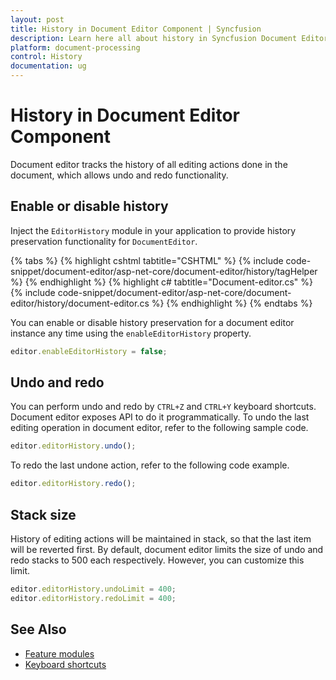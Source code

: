```yaml
---
layout: post
title: History in Document Editor Component | Syncfusion
description: Learn here all about history in Syncfusion Document Editor component of Syncfusion Essential JS 2 and more.
platform: document-processing
control: History
documentation: ug
---
```



# History in Document Editor Component

Document editor tracks the history of all editing actions done in the document, which allows undo and redo functionality.

## Enable or disable history

Inject the `EditorHistory` module in your application to provide history preservation functionality for `DocumentEditor`.


{% tabs %}
{% highlight cshtml tabtitle="CSHTML" %}
{% include code-snippet/document-editor/asp-net-core/document-editor/history/tagHelper %}
{% endhighlight %}
{% highlight c# tabtitle="Document-editor.cs" %}
{% include code-snippet/document-editor/asp-net-core/document-editor/history/document-editor.cs %}
{% endhighlight %}
{% endtabs %}


You can enable or disable history preservation for a document editor instance any time using the `enableEditorHistory` property.

```typescript
editor.enableEditorHistory = false;
```

## Undo and redo

You can perform undo and redo by `CTRL+Z` and `CTRL+Y` keyboard shortcuts. Document editor exposes API to do it programmatically. To undo the last editing operation in document editor, refer to the following sample code.

```typescript
editor.editorHistory.undo();
```

To redo the last undone action, refer to the following code example.

```typescript
editor.editorHistory.redo();
```

## Stack size

History of editing actions will be maintained in stack, so that the last item will be reverted first. By default, document editor limits the size of undo and redo stacks to 500 each respectively. However, you can customize this limit.

```typescript
editor.editorHistory.undoLimit = 400;
editor.editorHistory.redoLimit = 400;
```

## See Also

* [Feature modules](../asp-net-core/feature-module)
* [Keyboard shortcuts](../asp-net-core/keyboard-shortcut)

